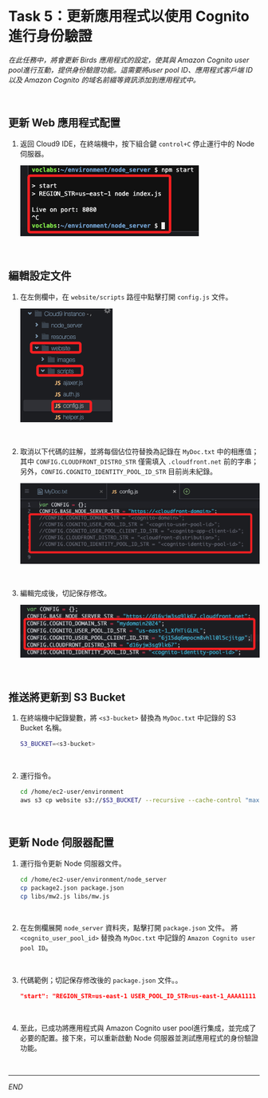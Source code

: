 # Task 5：更新應用程式以使用 Cognito 進行身份驗證

_在此任務中，將會更新 Birds 應用程式的設定，使其與 Amazon Cognito user pool進行互動，提供身份驗證功能。這需要將user pool ID、應用程式客戶端 ID 以及 Amazon Cognito 的域名前綴等資訊添加到應用程式中。_

<br>

## 更新 Web 應用程式配置

1. 返回 Cloud9 IDE，在終端機中，按下組合鍵 `control+C` 停止運行中的 Node 伺服器。

    ![](images/img_52.png)

<br>

## 編輯設定文件

1. 在左側欄中，在 `website/scripts` 路徑中點擊打開 `config.js` 文件。

    ![](images/img_53.png)

<br>

2. 取消以下代碼的註解，並將每個佔位符替換為記錄在 `MyDoc.txt` 中的相應值；其中 `CONFIG.CLOUDFRONT_DISTRO_STR` 僅需填入 `.cloudfront.net` 前的字串；另外，`CONFIG.COGNITO_IDENTITY_POOL_ID_STR` 目前尚未紀錄。

    ![](images/img_54.png)

<br>

3. 編輯完成後，切記保存修改。

    ![](images/img_60.png)

<br>

## 推送將更新到 S3 Bucket

1. 在終端機中紀錄變數，將 `<s3-bucket>` 替換為 `MyDoc.txt` 中記錄的 S3 Bucket 名稱。

    ```bash
    S3_BUCKET=<s3-bucket>
    ```

<br>

2. 運行指令。

    ```bash
    cd /home/ec2-user/environment
    aws s3 cp website s3://$S3_BUCKET/ --recursive --cache-control "max-age=0"
    ```

<br>

## 更新 Node 伺服器配置

1. 運行指令更新 Node 伺服器文件。

    ```bash
    cd /home/ec2-user/environment/node_server
    cp package2.json package.json
    cp libs/mw2.js libs/mw.js
    ```

<br>

2. 在左側欄展開 `node_server` 資料夾，點擊打開 `package.json` 文件。
將 `<cognito_user_pool_id>` 替換為 `MyDoc.txt` 中記錄的 `Amazon Cognito user pool ID`。

<br>

3. 代碼範例；切記保存修改後的 `package.json` 文件。。

    ```json
    "start": "REGION_STR=us-east-1 USER_POOL_ID_STR=us-east-1_AAAA1111 node index.js"
    ```

<br>

4. 至此，已成功將應用程式與 Amazon Cognito user pool進行集成，並完成了必要的配置。接下來，可以重新啟動 Node 伺服器並測試應用程式的身份驗證功能。

<br>

___

_END_